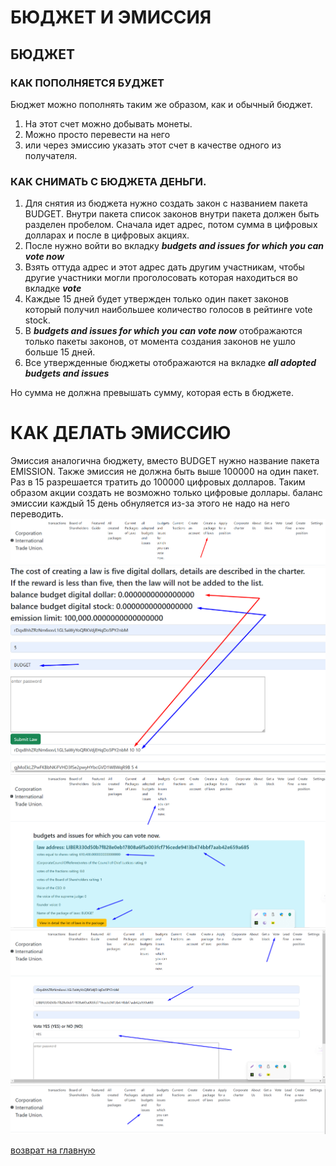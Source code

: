 # БЮДЖЕТ И ЭМИССИЯ
## БЮДЖЕТ
### КАК ПОПОЛНЯЕТСЯ БУДЖЕТ
Бюджет можно пополнять таким же образом, как и обычный бюджет.
1. На этот счет можно добывать монеты.
2. Можно просто перевести на него
3. или через эмиссию указать этот счет в качестве одного из получателя.

### КАК СНИМАТЬ С БЮДЖЕТА ДЕНЬГИ.
1. Для снятия из бюджета нужно создать закон с названием пакета BUDGET.
   Внутри пакета список законов внутри пакета должен быть разделен пробелом.
   Сначала идет адрес, потом сумма в цифровых долларах и после в цифровых акциях. 
2. После нужно войти во вкладку ***budgets and issues for which you can vote now***
3. Взять оттуда адрес и этот адрес дать другим участникам, чтобы другие участники могли
   проголосовать которая находиться во вкладке ***vote***
4. Каждые 15 дней будет утвержден только один пакет законов который получил наибольшее количество
   голосов в рейтинге vote stock.
5. В ***budgets and issues for which you can vote now*** отображаются только пакеты законов, от
   момента создания законов не ушло больше 15 дней.
6. Все утвержденные бюджеты отображаются на вкладке ***all adopted budgets and issues***

Но сумма не должна превышать сумму, которая есть в бюджете.

# КАК ДЕЛАТЬ ЭМИССИЮ
Эмиссия аналогична бюджету, вместо BUDGET нужно название пакета EMISSION.
Также эмиссия не должна быть выше 100000 на один пакет. Раз в 15 разрешается тратить до 100000 цифровых долларов.
Таким образом акции создать не возможно только цифровые доллары.
баланс эмиссии каждый 15 день обнуляется из-за этого не надо на него переводить.
![BUDGET 1](../screenshots/BUDGET1.png)
![BUDGET 2](../screenshots/BUDGET2.png)
![BUDGET 3](../screenshots/BUDGET3.png)
![BUDGET 4](../screenshots/BUDGET4.png)
![BUDGET 5](../screenshots/BUDGET5.png)


[возврат на главную](./documentationRus.md)